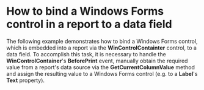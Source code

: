 # How to bind a Windows Forms control in a report to a data field


<p>The following example demonstrates how to bind a Windows Forms control, which is embedded into a report via the <strong>WinControlContainter</strong> control, to a data field. To accomplish this task, it is necessary to handle the <strong>WinControlContainer</strong>'s <strong>BeforePrint</strong> event, manually obtain the required value from a report's data source via the <strong>GetCurrentColumnValue</strong> method and assign the resulting value to a Windows Forms control (e.g. to a <strong>Label</strong>'s <strong>Text</strong> property).</p>

<br/>


